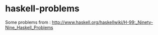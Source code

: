 haskell-problems
================

Some problems from : http://www.haskell.org/haskellwiki/H-99:_Ninety-Nine_Haskell_Problems
